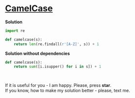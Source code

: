 # [CamelCase](https://www.hackerrank.com/challenges/camelcase/problem)

**Solution**
```python
import re

def camelcase(s):
    return len(re.findall(r'[A-Z]', s)) + 1
```

**Solution without dependencies**
```python
def camelcase(s):
    return sum([i.isupper() for i in s]) + 1
```
<br>

If it is useful for you - I am happy. Please, press **star**.
<br>
If you know, how to make my solution better - please, text me.
